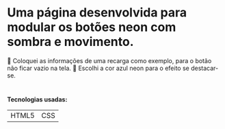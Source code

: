 # <h1>Uma página desenvolvida para modular os botões neon com sombra e movimento.</h>

🔹 Coloquei as informações de uma recarga como exemplo, para o botão não ficar vazio na tela.
🔹 Escolhi a cor azul neon para o efeito se destacar-se.


#
**Tecnologias usadas:**
<table>
  <tr>
    <td>HTML5</td>
    <td>CSS</td>
  </tr> 
</table>  
